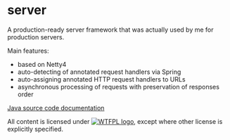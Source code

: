 # server
A production-ready server framework that was actually used by me for production servers.

Main features:
* based on Netty4
* auto-detecting of annotated request handlers via Spring
* auto-assigning annotated HTTP request handlers to URLs
* asynchronous processing of requests with preservation of responses order

[Java source code documentation](http://stincmale.github.io/server/apidocs/)

All content is licensed under [![WTFPL logo](http://www.wtfpl.net/wp-content/uploads/2012/12/wtfpl-badge-2.png)](http://www.wtfpl.net/), except where other license is explicitly specified.
